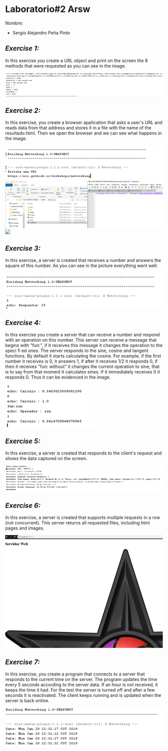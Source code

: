 # Laboratorio#2 Arsw

Nombre: 
* Sergio Alejandro Peña Pinto

## *Exercise 1:*
In this exercise you create a URL object and print on the screen the 8 methods that were requested as you can see in the image.

![](img/1.PNG)

## *Exercise 2:*
In this exercise, you create a browser application that asks a user's URL and reads data from that address and stores it in a file with the name of the resultado.html. Then we open the browser and we can see what happens in the image.

![](img/2-1.PNG)
![](img/2-2.PNG)
![](img/2-3.PNG)

## *Exercise 3:*
In this exercise, a server is created that receives a number and answers the square of this number. As you can see in the picture everything went well.

![](img/3.PNG)

## *Exercise 4:*
In this exercise you create a server that can receive a number and respond with an operation on this number. This server can receive a message that begins with "fun:", if it receives this message it changes the operation to the speci fi ed ones. The server responds to the sine, cosine and tangent functions. By default it starts calculating the cosine. For example, if the first number it receives is 0, it answers 1, if after it receives 1/2 it responds 0, if then it receives "fun: without" it changes the current operation to sine, that is to say from that moment it calculates sines. If it immediately receives 0 it responds 0. Thus it can be evidenced in the image.

![](img/4.PNG)

## *Exercise 5:*
In this exercise, a server is created that responds to the client's request and shows the data captured on the screen.

![](img/5.PNG)

## *Exercise 6:*
In this exercise, a server is created that supports multiple requests in a row (not concurrent). This server returns all requested files, including html pages and images.

![](img/6.PNG)

## *Exercise 7:*
In this exercise, you create a program that connects to a server that responds to the current time on the server. The program updates the time every 5 seconds according to the server data. If an hour is not received, it keeps the time it had. For the test the server is turned off and after a few seconds it is reactivated. The client keeps running and is updated when the server is back online.

![](img/7.PNG)
